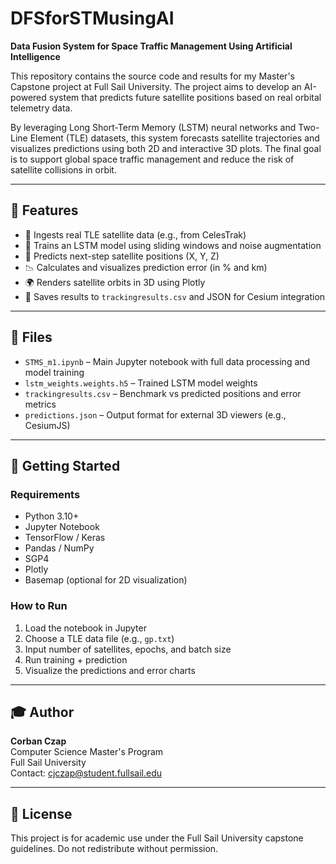 # DFSforSTMusingAI
**Data Fusion System for Space Traffic Management Using Artificial Intelligence**

This repository contains the source code and results for my Master's Capstone project at Full Sail University. The project aims to develop an AI-powered system that predicts future satellite positions based on real orbital telemetry data.

By leveraging Long Short-Term Memory (LSTM) neural networks and Two-Line Element (TLE) datasets, this system forecasts satellite trajectories and visualizes predictions using both 2D and interactive 3D plots. The final goal is to support global space traffic management and reduce the risk of satellite collisions in orbit.

---

## 📌 Features

- 🔭 Ingests real TLE satellite data (e.g., from CelesTrak)
- 🧠 Trains an LSTM model using sliding windows and noise augmentation
- 🎯 Predicts next-step satellite positions (X, Y, Z)
- 📉 Calculates and visualizes prediction error (in % and km)
- 🌍 Renders satellite orbits in 3D using Plotly
- 📁 Saves results to `trackingresults.csv` and JSON for Cesium integration

---

## 📂 Files

- `STMS_m1.ipynb` – Main Jupyter notebook with full data processing and model training
- `lstm_weights.weights.h5` – Trained LSTM model weights
- `trackingresults.csv` – Benchmark vs predicted positions and error metrics
- `predictions.json` – Output format for external 3D viewers (e.g., CesiumJS)

---

## 🚀 Getting Started

### Requirements
- Python 3.10+
- Jupyter Notebook
- TensorFlow / Keras
- Pandas / NumPy
- SGP4
- Plotly
- Basemap (optional for 2D visualization)

### How to Run
1. Load the notebook in Jupyter
2. Choose a TLE data file (e.g., `gp.txt`)
3. Input number of satellites, epochs, and batch size
4. Run training + prediction
5. Visualize the predictions and error charts

---

## 🎓 Author

**Corban Czap**  
Computer Science Master's Program  
Full Sail University  
Contact: cjczap@student.fullsail.edu

---

## 📜 License

This project is for academic use under the Full Sail University capstone guidelines. Do not redistribute without permission.

